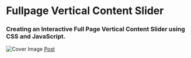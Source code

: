 # Fullpage Vertical Content Slider

### Creating an Interactive Full Page Vertical Content Slider using CSS and JavaScript.

![Cover Image](https://designdrastic.com/upuploads/fullpage-vertical-content-slider-hero.png)
[Post](https://designdrastic.com/snippet/fullpage-vertical-content-slider)
